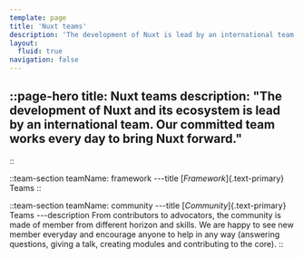 ```yaml
---
template: page
title: 'Nuxt teams'
description: 'The development of Nuxt is lead by an international team. Our committed team works every day to move Nuxt forward.'
layout:
  fluid: true
navigation: false
---
```

::page-hero
title: Nuxt teams
description: "The development of Nuxt and its ecosystem is lead by an international team. Our committed team works every day to bring Nuxt forward."
---
::

::team-section
teamName: framework
---title
[_Framework_]{.text-primary} Teams
::

::team-section
teamName: community
---title
[_Community_]{.text-primary} Teams
---description
From contributors to advocators, the community is made of member from different horizon and skills. We are happy to see new member everyday and encourage anyone to help in any way (answering questions, giving a talk, creating modules and contributing to the core).
::
